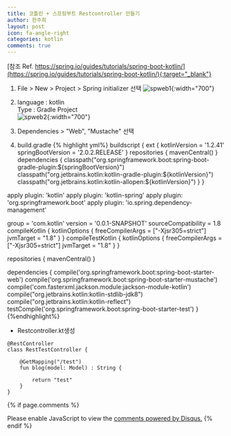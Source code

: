 ```yaml
---
title: 코틀린 + 스프링부트 Restcontroller 만들기
author: 한주희
layout: post
icon: fa-angle-right
categories: kotlin
comments: true
---
```


[참조 Ref. https://spring.io/guides/tutorials/spring-boot-kotlin/](https://spring.io/guides/tutorials/spring-boot-kotlin/){:target="_blank"}

1. File > New > Project > Spring initializer 선택
![spweb1]({{site.baseurl}}/assets/img/kotlin/spweb1.jpg){:width="700"}<br>

2. language : kotlin
   <br>Type : Gradle Project<br>
![spweb2]({{site.baseurl}}/assets/img/kotlin/spweb2.jpg){:width="700"}<br>

3. Dependencies > "Web", "Mustache" 선택

4. build.gradle
{% highlight yml%}
buildscript {
    ext {
        kotlinVersion = '1.2.41'
        springBootVersion = '2.0.2.RELEASE'
    }
    repositories {
        mavenCentral()
    }
    dependencies {
        classpath("org.springframework.boot:spring-boot-gradle-plugin:${springBootVersion}")
        classpath("org.jetbrains.kotlin:kotlin-gradle-plugin:${kotlinVersion}")
        classpath("org.jetbrains.kotlin:kotlin-allopen:${kotlinVersion}")
    }
}

apply plugin: 'kotlin'
apply plugin: 'kotlin-spring'
apply plugin: 'org.springframework.boot'
apply plugin: 'io.spring.dependency-management'

group = 'com.kotlin'
version = '0.0.1-SNAPSHOT'
sourceCompatibility = 1.8
compileKotlin {
    kotlinOptions {
        freeCompilerArgs = ["-Xjsr305=strict"]
        jvmTarget = "1.8"
    }
}
compileTestKotlin {
    kotlinOptions {
        freeCompilerArgs = ["-Xjsr305=strict"]
        jvmTarget = "1.8"
    }
}

repositories {
    mavenCentral()
}


dependencies {
    compile('org.springframework.boot:spring-boot-starter-web')
    compile('org.springframework.boot:spring-boot-starter-mustache')
    compile('com.fasterxml.jackson.module:jackson-module-kotlin')
    compile("org.jetbrains.kotlin:kotlin-stdlib-jdk8")
    compile("org.jetbrains.kotlin:kotlin-reflect")
    testCompile('org.springframework.boot:spring-boot-starter-test')
}
{%endhighlight%}

* Restcontroller.kt생성

```Kotiln
@RestController
class RestTestController {

    @GetMapping("/test")
    fun blog(model: Model) : String {

        return "test"
    }
}
```


{% if page.comments %}
<div id="disqus_thread"></div>
<script>

/**
*  RECOMMENDED CONFIGURATION VARIABLES: EDIT AND UNCOMMENT THE SECTION BELOW TO INSERT DYNAMIC VALUES FROM YOUR PLATFORM OR CMS.
*  LEARN WHY DEFINING THESE VARIABLES IS IMPORTANT: https://disqus.com/admin/universalcode/#configuration-variables*/
/*
var disqus_config = function () {
this.page.url = PAGE_URL;  // Replace PAGE_URL with your page's canonical URL variable
this.page.identifier = PAGE_IDENTIFIER; // Replace PAGE_IDENTIFIER with your page's unique identifier variable
};
*/
(function() { // DON'T EDIT BELOW THIS LINE
var d = document, s = d.createElement('script');
s.src = 'https://juhee-studynote.disqus.com/embed.js';
s.setAttribute('data-timestamp', +new Date());
(d.head || d.body).appendChild(s);
})();
</script>
<noscript>Please enable JavaScript to view the <a href="https://disqus.com/?ref_noscript">comments powered by Disqus.</a></noscript>
{% endif %}
